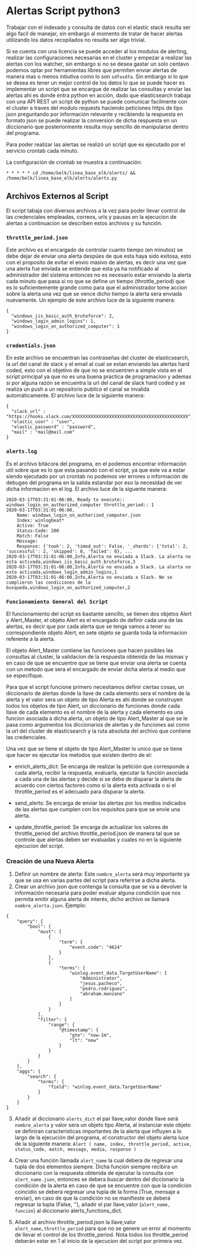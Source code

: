 # Alertas Script python3

Trabajar con el indexado y consulta de datos con el elastic stack resulta ser algo facil de manejar, sin embargo al momento de tratar de hacer alertas utilizando los datos recopilados no resulta ser algo trivial.

Si se cuenta con una licencia se puede acceder al los modulos de alerting, realizar las configuraciones necesarias en el cluster y empezar a realizar las alertas con los watcher, sin embargo si no se desea gastar un solo centavo podemos optar por herramientas libres que permiten enviar alertas de manera mas o menos intiutiva como lo son `sdfasdfa`. Sin embargo si lo que se desea es tener un mejor control de los datos lo que se puede hacer es implementar un script que se encargue de realizar las consultas y enviar las alertas ahí es donde entra python en acción, dado que elasticsearch trabaja con una API REST un script de python se puede comunicar facilmente con el cluster a traves del modulo requests haciendo peticiones https de tipo json preguntando por información relevante y recibiendo la respuesta en formato json se puede realizar la conversion de dicha respuesta en un diccionario que posteriormente resulta muy sencillo de manipularse dentro del programa.

Para poder realizar las alertas se realizó un script que es ejecutado por el servicio crontab cada minuto.

La configuración de crontab se muestra a continuación:

```
* * * * * cd /home/belk/linea_base_elk/alerts/ && /home/belk/linea_base_elk/alerts/alerts.py
```

## Archivos Externos al Script

El script tabaja con diversos archivos a la vez para poder llevar control de las credenciales empleadas, correos, urls y pausas en la ejecucion de alertas a continuacion se describen estos archivos y su función.

### `throttle_period.json`

Este archivo es el encargado de controlar cuanto tiempo (en minutos) se debe dejar de enviar una alerta despúes de que esta haya sido exitosa, esto con el proposito de evitar el envio masivo de alertas, es decir una vez que una alerta fue enviada se entiende que esta ya ha notificado al administrador del sistema entonces no es necesario estar enviando la alerta cada minuto que pasa si no que se define un tiempo (throttle_period) que es lo suficientemente grande como para que el administrador tome accion sobre la alerta una vez que se vence dicho tiempo la alerta sera enviada nuevamente. Un ejemplo de este archivo luce de la siguiente manera:

```
{
  "windows_iis_basic_auth_bruteforce": 2,
  "windows_login_admin_logins": 1,
  "windows_login_on_authorized_computer": 1
}
```

### `credentials.json`

En este archivo se encuentran las contraseñas del cluster de elasticsearch, la url del canal de slack y el email al cual se estan enviando las alertas hard coded, esto con el objetivo de que no se encuentren a simple vista en el script principal ya que no es una buena practica de programacíon y ademas si por alguna razón se encuentra la url del canal de slack hard coded y se realiza un push a un repositorio publico el canal se invalida automáticamente. El archivo luce de la siguiente manera:

```
{
  "slack_url" : "https://hooks.slack.com/XXXXXXXXXXXXXXXXXXXXXXXXXXXXXXXXXXXXXXXXXXXX",
  "elastic_user" : "user",
  "elastic_password" : "password",
  "mail" : "mail@mail.com"
}
```

### `alerts.log`

Es el archivo bitácora del programa, en el podemos encontrar información util sobre que es lo que esta pasando con el script, ya que este va a estar siendo ejecutado por un crontab no podemos ver errores o información de debugeo del programa en la salida estandar por eso la necesidad de ver dicha informacion en el log. El archivo luce de la siguente manera:

```
2020-03-17T03:31:01-06:00, Ready to execute:: windows_login_on_authorized_computer throttle_period:: 1
2020-03-17T03:31:01-06:00,
	Name: windows_login_on_authorized_computer.json
	Index: winlogbeat*
	Active: True
	Status-Code: 200
	Match: False
	Message: 
	Response: {'took': 2, 'timed_out': False, '_shards': {'total': 2, 'successful': 2, 'skipped': 0, 'failed': 0}, ...
2020-03-17T03:31:01-06:00,Info,Alerta no enviada a Slack. La alerta no esta activada,windows_iis_basic_auth_bruteforce,3
2020-03-17T03:31:01-06:00,Info,Alerta no enviada a Slack. La alerta no esta activada,windows_login_admin_logins,1
2020-03-17T03:31:01-06:00,Info,Alerta no enviada a Slack. No se cumplieron las condiciones de la busqueda,windows_login_on_authorized_computer,2
```

### `Funcionamiento General del Script`

El funcionamiento del script es bastante sencillo, se tienen dos objetos Alert y Alert_Master, el objeto Alert es el encargado de definir cada una de las alertas, es decir que por cada alerta que se tenga vamos a tener su correspondiente objeto Alert, en sete objeto se guarda toda la informacion referente a la alerta.

El objeto Alert_Master contiene las funciones que hacen posibles las consultas al cluster, la validacion de la respuesta obtenida de las mismas y en caso de que se encuentre que se tiene que enviar una alerta se cuenta con un metodo que sera el encargado de enviar dicha alerta al medio que se especifique.

Para que el script funcione primero necesitamos definir ciertas cosas, un diccionario de alertas donde la llave de cada elemento sera el nombre de la alerta y el valor sera un objeto de tipo Alerta es ahi donde se construyen todos los objetos de tipo Alert, un diccionario de funciones donde cada llave de cada elemento es el nombre de la alerta y cada elemento es una funcion asociada a dicha alerta, un objeto de tipo Alert_Master al que se le pasa como argumentos los diccionarios de alertas y de funciones asi como la url del cluster de elasticsearch y la ruta absoluta del archivo que contiene las credenciales.

Una vez que se tiene el objeto de tipo Alert_Master lo unico que se tiene que hacer es ejecutar los metodos que existen dentro de el:

- enrich_alerts_dict: Se encarga de realizar la petición que corresponde a cada alerta, recibir la respuesta, evaluarla, ejecutar la función asociada a cada una de las alertas y decide si se debe de disparar la alerta de acuerdo con ciertos factores como si la alerta esta activada o si el throttle_period es el adecuado para disparar la alerta.

- send_alerts: Se encarga de enviar las alertas por los medios indicados de las alertas que cumplen con los requisitos para que se envie una alerta.

- update_throttle_period: Se encarga de actualizar los valores de throttle_period del archivo throttle_period.json de manera tal que se controle que alertas deben ser evaluadas y cuales no en la siguiente ejecucion del script.

### Creación de una Nueva Alerta

1. Definir un nombre de alerta: Este `nombre_alerta` será muy importante ya que se usa en varias partes del script para referirse a dicha alerta.
2. Crear un archivo json que contenga la consulta que se va a devolver la información necesaria para poder evaluar alguna condición que nos permita emitir alguna alerta de interés, dicho archivo se llamará `nombre_alerta.json`. Ejemplo: 
```
{
    "query": {
        "bool": {
            "must": [
                {
                    "term": {
                        "event.code": "4624"
                    }
                },
                {
                    "terms": {
                        "winlog.event_data.TargetUserName": [
                            "Administrator",
                            "jesus.pacheco",
                            "pedro.rodriguez",
                            "abraham.manzano"
                        ]
                    }
                }
            ],
            "filter": {
                "range": {
                    "@timestamp": {
                        "gte": "now-1m",
                        "lt": "now"
                    }
                }
            }
        }
    },
    "aggs": {
        "search": {
            "terms": {
                "field": "winlog.event_data.TargetUserName"
            }
        }
    }
}
```
3. Añadir al diccionario `alerts_dict` el par llave,valor donde llave será `nombre_alerta` y valor sera un objeto tipo Alerta, al instanciar este objeto se definiran características importantes de la alerta que influyen a lo largo de la ejecución del programa, el constructor del objeto alerta luce de la siguiente manera: `Alert ( name, index, throttle_period, active, status_code, match, message, media, response )`

4. Crear una función llamada `alert_name` la cual debera de regresar una tupla de dos elementos siempre. Dicha función siempre recibira un diccionario con la respuesta obtenida de ejecutar la consulta con `alert_name.json`, entonces se debera buscar dentro del diccionario la condición de la alerta en caso de que se encuentre con que la condición coincidio se debera regresar una tupla de la forma (True, mensaje a enviar), en caso de que la condición no se manifieste se deberá regresar la tupla (False, ''), añadir el par llave,valor (`alert_name, función`) al diccionario alerts_functions_dict.

5. Añadir al archivo throttle_period.json la llave,valor `alert_name,throttle_period` para que no se genere un error al momento de llevar el control de los throttle_period. Nota todos los throttle_period deberán estar en 1 al inicio de la ejecucion del script por primera vez.